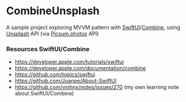 # CombineUnsplash

A sample project exploring MVVM pattern with [SwiftUI](https://developer.apple.com/xcode/swiftui/)/[Combine](https://developer.apple.com/documentation/combine), using [Unsplash](https://unsplash.com) API (via [Picsum.photos](https://picsum.photos) API)

### Resources SwiftUI/Combine

+ https://developer.apple.com/tutorials/swiftui
+ https://developer.apple.com/documentation/combine
+ https://github.com/topics/swiftui
+ https://github.com/Juanpe/About-SwiftUI
+ https://github.com/vinhnx/notes/issues/270 (my own learning note about SwiftUI/Combine)
